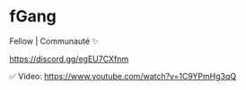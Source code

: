 # fGang

Fellow | Communauté ✨

https://discord.gg/egEU7CXfnm

✅ Vídeo: https://www.youtube.com/watch?v=1C9YPmHg3qQ
